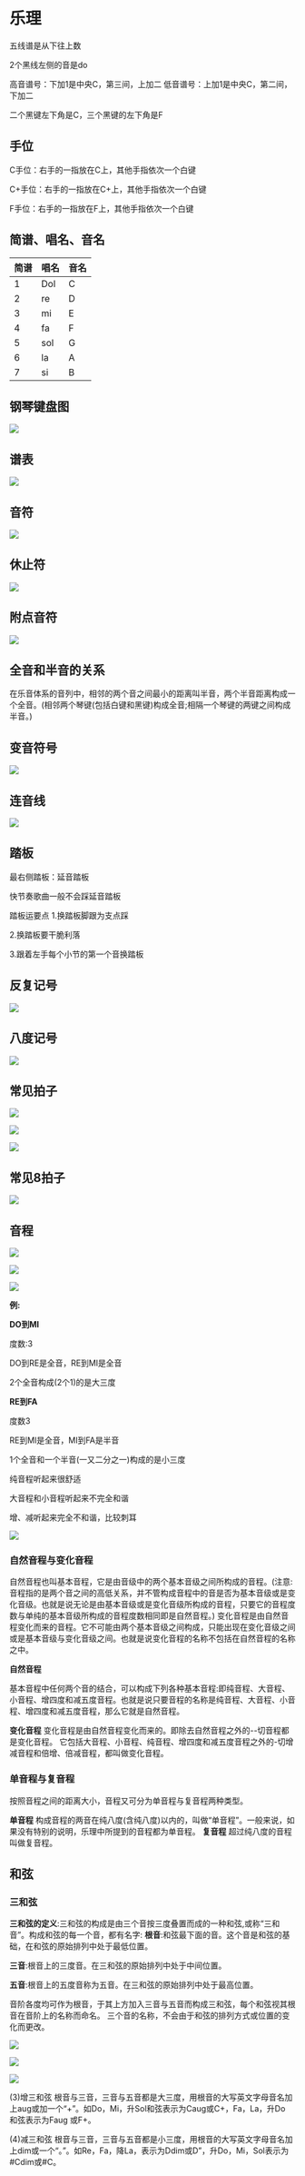 # 乐理

五线谱是从下往上数

2个黑线左侧的音是do

高音谱号：下加1是中央C，第三间，上加二
低音谱号：上加1是中央C，第二间，下加二

二个黑键左下角是C，三个黑键的左下角是F

## 手位

C手位：右手的一指放在C上，其他手指依次一个白键

C+手位：右手的一指放在C+上，其他手指依次一个白键

F手位：右手的一指放在F上，其他手指依次一个白键

## 简谱、唱名、音名

| 简谱  | 唱名  | 音名  |
| --- | --- | --- |
| 1   | Dol | C   |
| 2   | re  | D   |
| 3   | mi  | E   |
| 4   | fa  | F   |
| 5   | sol | G   |
| 6   | la  | A   |
| 7   | si  | B   |

## 钢琴键盘图

![](./钢琴键盘图.jpg)

## 谱表

![](./谱表.jpg)

## 音符

![](./音符.jpg)

## 休止符

![](./休止符.jpg)

## 附点音符

![](./附点音符.jpg)

## 全音和半音的关系

在乐音体系的音列中，相邻的两个音之间最小的距离叫半音，两个半音距离构成一个全音。(相邻两个琴键(包括白键和黑键)构成全音;相隔一个琴键的两键之间构成半音。)

## 变音符号

![](./变音符号.png)

## 连音线

![](./连音线.png)

## 踏板

最右侧踏板：延音踏板

快节奏歌曲一般不会踩延音踏板

踏板运要点
1.换踏板脚跟为支点踩

2.换踏板要干脆利落

3.跟着左手每个小节的第一个音换踏板

## 反复记号

![](./反复记号.png)

## 八度记号

![](./8度.jpg)

## 常见拍子

![](./拍子1.jpg)

![](./拍子2.jpg)

![](./拍子3.jpg)

## 常见8拍子

![](./8分音符.png)

## 音程

![](./音程.jpg)

![](./度数.jpg)

![](./音数.jpg)

**例:**

**DO到MI**

度数:3

DO到RE是全音，RE到MI是全音

2个全音构成(2个1)的是大三度

**RE到FA**

度数3

RE到MI是全音，MI到FA是半音

1个全音和一个半音(一又二分之一)构成的是小三度

纯音程听起来很舒适

大音程和小音程听起来不完全和谐

增、减听起来完全不和谐，比较刺耳

![](./音程写法.jpg)

### 自然音程与变化音程

自然音程也叫基本音程，它是由音级中的两个基本音级之间所构成的音程。(注意:音程指的是两个音之间的高低关系，并不管构成音程中的音是否为基本音级或是变化音级。也就是说无论是由基本音级或是变化音级所构成的音程，只要它的音程度数与单纯的基本音级所构成的音程度数相同即是自然音程。)
变化音程是由自然音程变化而来的音程。它不可能由两个基本音级之间构成，只能出现在变化音级之间或是基本音级与变化音级之间。也就是说变化音程的名称不包括在自然音程的名称之中。

**自然音程**

基本音程中任何两个音的结合，可以构成下列各种基本音程:即纯音程、大音程、小音程、增四度和减五度音程。也就是说只要音程的名称是纯音程、大音程、小音程、增四度和减五度音程，那么它就是自然音程。

**变化音程**
变化音程是由自然音程变化而来的。即除去自然音程之外的--切音程都是变化音程。
它包括大音程、小音程、纯音程、增四度和减五度音程之外的-切增减音程和倍增、倍减音程，都叫做变化音程。

### 单音程与复音程

按照音程之间的距离大小，音程又可分为单音程与复音程两种类型。

**单音程**
构成音程的两音在纯八度(含纯八度)以内的，叫做“单音程”。一般来说，如果没有特别的说明，乐理中所提到的音程都为单音程。
**复音程**
超过纯八度的音程叫做复音程。

## 和弦

### 三和弦

**三和弦的定义**:三和弦的构成是由三个音按三度叠置而成的一种和弦,或称“三和音”。构成和弦的每一个音，都有名字:
**根音**:和弦最下面的音。这个音是和弦的基础，在和弦的原始排列中处于最低位置。

**三音**:根音上的三度音。在三和弦的原始排列中处于中间位置。

**五音**:根音上的五度音称为五音。在三和弦的原始排列中处于最高位置。

音阶各度均可作为根音，于其上方加入三音与五音而构成三和弦，每个和弦视其根音在音阶上的名称而命名。
三个音的名称，不会由于和弦的排列方式或位置的变化而更改。

![](./和弦.jpg)

![](./大三和弦.jpg)

![](./小三和弦.jpg)

(3)增三和弦
根音与三音，三音与五音都是大三度，用根音的大写英文字母音名加上aug或加一个“+”。如Do，Mi，升Sol和弦表示为Caug或C+，Fa，La，升Do 和弦表示为Faug 或F+。

(4)减三和弦
根音与三音，三音与五音都是小三度，用根音的大写英文字母音名加上dim或一个“。”。如Re，Fa，降La，表示为Ddim或D”，升Do，Mi，Sol表示为#Cdim或#C。
